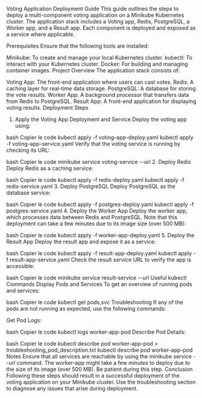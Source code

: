 Voting Application Deployment Guide
This guide outlines the steps to deploy a multi-component voting application on a Minikube Kubernetes cluster. The application stack includes a Voting app, Redis, PostgreSQL, a Worker app, and a Result app. Each component is deployed and exposed as a service where applicable.

Prerequisites
Ensure that the following tools are installed:

Minikube: To create and manage your local Kubernetes cluster.
kubectl: To interact with your Kubernetes cluster.
Docker: For building and managing container images.
Project Overview
The application stack consists of:

Voting App: The front-end application where users can cast votes.
Redis: A caching layer for real-time data storage.
PostgreSQL: A database for storing the vote results.
Worker App: A background processor that transfers data from Redis to PostgreSQL.
Result App: A front-end application for displaying voting results.
Deployment Steps
1. Apply the Voting App Deployment and Service
Deploy the voting app using:

bash
Copier le code
kubectl apply -f voting-app-deploy.yaml
kubectl apply -f voting-app-service.yaml
Verify that the voting service is running by checking its URL:

bash
Copier le code
minikube service voting-service --url
2. Deploy Redis
Deploy Redis as a caching service:

bash
Copier le code
kubectl apply -f redis-deploy.yaml
kubectl apply -f redis-service.yaml
3. Deploy PostgreSQL
Deploy PostgreSQL as the database service:

bash
Copier le code
kubectl apply -f postgres-deploy.yaml
kubectl apply -f postgres-service.yaml
4. Deploy the Worker App
Deploy the worker app, which processes data between Redis and PostgreSQL. Note that this deployment can take a few minutes due to its image size (over 500 MB):

bash
Copier le code
kubectl apply -f worker-app-deploy.yaml
5. Deploy the Result App
Deploy the result app and expose it as a service:

bash
Copier le code
kubectl apply -f result-app-deploy.yaml
kubectl apply -f result-app-service.yaml
Check the result service URL to verify the app is accessible:

bash
Copier le code
minikube service result-service --url
Useful kubectl Commands
Display Pods and Services
To get an overview of running pods and services:

bash
Copier le code
kubectl get pods,svc
Troubleshooting
If any of the pods are not running as expected, use the following commands:

Get Pod Logs:

bash
Copier le code
kubectl logs worker-app-pod
Describe Pod Details:

bash
Copier le code
kubectl describe pod worker-app-pod > troubleshooting_pod_description.txt
kubectl describe pod worker-app-pod
Notes
Ensure that all services are reachable by using the minikube service <service-name> --url command.
The worker-app might take a few minutes to deploy due to the size of its image (over 500 MB). Be patient during this step.
Conclusion
Following these steps should result in a successful deployment of the voting application on your Minikube cluster. Use the troubleshooting section to diagnose any issues that arise during deployment.